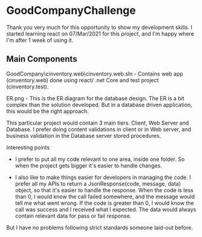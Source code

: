 # GoodCompanyChallenge
Thank you very much for this opportunity to show my development skills. I started learning react on 07/Mar/2021 for this
project, and I'm happy where I'm after 1 week of using it.

Main Components 
----------------
GoodCompany\cinventory.web\cinventory.web.sln - Contains web app (cinventory.web) done using react/ .net Core 
and test project (cinventory.test).

ER.png - This is the ER diagram for the database design. The ER is a bit complex than the 
solution developed. But in a database driven application, this would be the right approach.

This particular project would contain 3 main tiers. Client, Web Server and Database. I prefer doing 
content validations in client or in Web server, and business validation in the Database server stored 
procedures.  

Interesting points
- I prefer to put all my code relevant to one area, inside one folder. So when the project gets bigger
it's easier to handle changes.

- I also like to make things easier for developers in managing the code. I prefer all my APIs to 
return a JsonResponse(code, message, data) object, so 
that it's easier to handle the response. When the code is less than 0, I would know the call
failed somewhere, and the message would tell me what went wrong. If the code is greater than 0,
I would know the call was success and I received what I expected. The data would always contain 
relevant data for pass or fail response.

But I have no problems following strict standards someone laid-out before.
